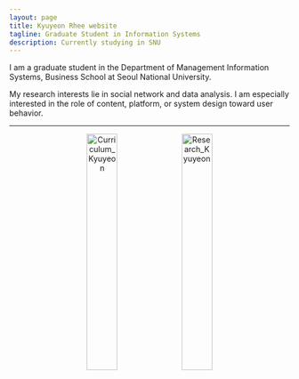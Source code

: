 ```yaml
---
layout: page
title: Kyuyeon Rhee website
tagline: Graduate Student in Information Systems
description: Currently studying in SNU
---
```


I am a graduate student in the Department of Management Information Systems, Business School at Seoul National University.


My research interests lie in social network and data analysis. I am especially interested in the role of content, platform, or system design toward user behavior.

---


<center><a href="https://dullyshin.github.io/2018/08/30/HTML-imgLink/"><img src="https://i.imgur.com/TEB3roO.png" width="33%" height="33%" title="Curriculum_Kyuyeon" /></a> <a href="https://dullyshin.github.io/2018/08/30/HTML-imgLink/"><img src="https://i.imgur.com/jfTYbT5.png" width="33%" height="33%" title="Research_Kyuyeon" /></a></center>
